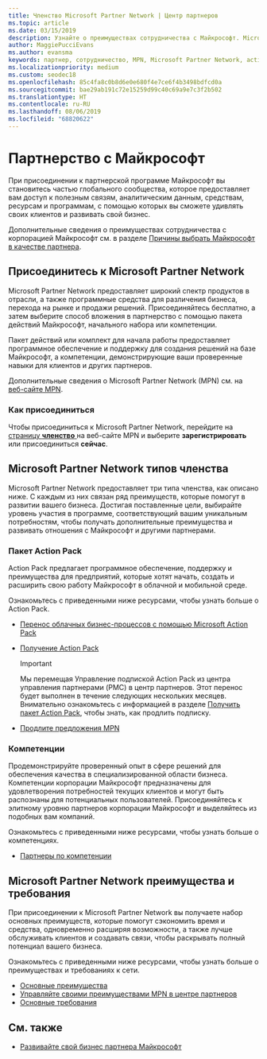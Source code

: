 ```yaml
---
title: Членство Microsoft Partner Network | Центр партнеров
ms.topic: article
ms.date: 03/15/2019
description: Узнайте о преимуществах сотрудничества с Майкрософт. Microsoft Partner Network предоставляет широкий спектр продуктов в отрасли, а также программные средства для различения бизнеса, перехода на рынке и продажи решений.
author: MaggiePucciEvans
ms.author: evansma
keywords: партнер, сотрудничество, MPN, Microsoft Partner Network, action pack, MAPS, подписка action pack, преимущества, преимущества MPN, членство, silver, gold, компетенции
ms.localizationpriority: medium
ms.custom: seodec18
ms.openlocfilehash: 85c4fa8c0b8d6e0e680f4e7ce6f4b3498bdfcd0a
ms.sourcegitcommit: bae29ab191c72e15259d99c40c69a9e7c3f2b502
ms.translationtype: HT
ms.contentlocale: ru-RU
ms.lasthandoff: 08/06/2019
ms.locfileid: "68820622"
---
```

# <a name="partner-with-microsoft"></a>Партнерство с Майкрософт

При присоединении к партнерской программе Майкрософт вы становитесь частью глобального сообщества, которое предоставляет вам доступ к полезным связям, аналитическим данным, средствам, ресурсам и программам, с помощью которых вы сможете удивлять своих клиентов и развивать свой бизнес.

Дополнительные сведения о преимуществах сотрудничества с корпорацией Майкрософт см. в разделе [Причины выбрать Майкрософт в качестве партнера](https://partner.microsoft.com/business-opportunities/why-microsoft). 

## <a name="join-the-microsoft-partner-network"></a>Присоединитесь к Microsoft Partner Network

<!-- 12/5/18 The content below was copied and pasted directly from the Membership page of the MPN site (https://partner.microsoft.com/membership)-->

Microsoft Partner Network предоставляет широкий спектр продуктов в отрасли, а также программные средства для различения бизнеса, перехода на рынке и продажи решений. Присоединяйтесь бесплатно, а затем выберите способ вложения в партнерство с помощью пакета действий Майкрософт, начального набора или компетенции.

Пакет действий или комплект для начала работы предоставляет программное обеспечение и поддержку для создания решений на базе Майкрософт, а компетенции, демонстрирующие ваши проверенные навыки для клиентов и других партнеров.

Дополнительные сведения о Microsoft Partner Network (MPN) см. на [веб-сайте MPN](https://partner.microsoft.com/commercial).

### <a name="how-to-join"></a>Как присоединиться

Чтобы присоединиться к Microsoft Partner Network, перейдите на [страницу **членство** ](https://partner.microsoft.com/membership) на веб-сайте MPN и выберите **зарегистрировать** или присоединиться **сейчас**.

## <a name="microsoft-partner-network-membership-types"></a>Microsoft Partner Network типов членства

<!-- 12/5/18 The content below was copied and pasted directly from the Membership pages of the MPN site (https://partner.microsoft.com/membership)-->

Microsoft Partner Network предоставляет три типа членства, как описано ниже. С каждым из них связан ряд преимуществ, которые помогут в развитии вашего бизнеса. Достигая поставленные цели, выбирайте уровень участия в программе, соответствующий вашим уникальным потребностям, чтобы получать дополнительные преимущества и развивать отношения с Майкрософт и другими партнерами.

### <a name="action-pack"></a>Пакет Action Pack

Action Pack предлагает программное обеспечение, поддержку и преимущества для предприятий, которые хотят начать, создать и расширить свою работу Майкрософт в облачной и мобильной среде. 

Ознакомьтесь с приведенными ниже ресурсами, чтобы узнать больше о Action Pack.

- [Перенос облачных бизнес-процессов с помощью Microsoft Action Pack](https://partner.microsoft.com/membership/action-pack)
- [Получение Action Pack](mpn-get-action-pack.md)
  
    >[!IMPORTANT]
    >Мы перемещая Управление подпиской Action Pack из центра управления партнерами (PMC) в центр партнеров. Этот перенос будет выполнен в течение следующих нескольких месяцев. Внимательно ознакомьтесь с информацией в разделе [Получить пакет Action Pack](mpn-get-action-pack.md), чтобы знать, как продлить подписку.  

- [Продлите предложения MPN](renew-mpn-offers.md)

### <a name="competencies"></a>Компетенции

Продемонстрируйте проверенный опыт в сфере решений для обеспечения качества в специализированной области бизнеса. Компетенции корпорации Майкрософт предназначены для удовлетворения потребностей текущих клиентов и могут быть распознаны для потенциальных пользователей. Присоединяйтесь к элитному уровню партнеров корпорации Майкрософт и выделяйтесь из подобных вам компаний.

Ознакомьтесь с приведенными ниже ресурсами, чтобы узнать больше о компетенциях.

- [Партнеры по компетенции](https://partner.microsoft.com/membership/competencies)

## <a name="microsoft-partner-network-benefits-and-requirements"></a>Microsoft Partner Network преимущества и требования

При присоединении к Microsoft Partner Network вы получаете набор основных преимуществ, которые помогут сэкономить время и средства, одновременно расширяя возможности, а также лучше обслуживать клиентов и создавать связи, чтобы раскрывать полный потенциал вашего бизнеса.

Ознакомьтесь с приведенными ниже ресурсами, чтобы узнать больше о преимуществах и требованиях к сети.

- [Основные преимущества](https://partner.microsoft.com/membership/core-benefits#simple-tab-content-1)
- [Управляйте своими преимуществами MPN в центре партнеров](manage-your-partner-network-benefits.md)
- [Основные требования](https://partner.microsoft.com/membership/core-benefits#simple-tab-content-2)

## <a name="see-also"></a>См. также
- [Развивайте свой бизнес партнера Майкрософт](grow-your-business.md)
